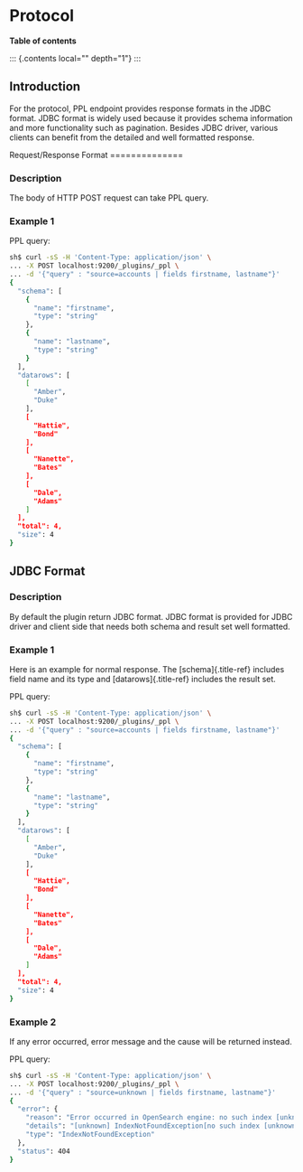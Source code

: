 # Protocol

**Table of contents**

::: {.contents local="" depth="1"}
:::

## Introduction

For the protocol, PPL endpoint provides response formats in the JDBC
format. JDBC format is widely used because it provides schema
information and more functionality such as pagination. Besides JDBC
driver, various clients can benefit from the detailed and well formatted
response.

Request/Response Format ==============

### Description

The body of HTTP POST request can take PPL query.

### Example 1

PPL query:

``` sh
sh$ curl -sS -H 'Content-Type: application/json' \
... -X POST localhost:9200/_plugins/_ppl \
... -d '{"query" : "source=accounts | fields firstname, lastname"}'
{
  "schema": [
    {
      "name": "firstname",
      "type": "string"
    },
    {
      "name": "lastname",
      "type": "string"
    }
  ],
  "datarows": [
    [
      "Amber",
      "Duke"
    ],
    [
      "Hattie",
      "Bond"
    ],
    [
      "Nanette",
      "Bates"
    ],
    [
      "Dale",
      "Adams"
    ]
  ],
  "total": 4,
  "size": 4
}
```

## JDBC Format

### Description

By default the plugin return JDBC format. JDBC format is provided for
JDBC driver and client side that needs both schema and result set well
formatted.

### Example 1

Here is an example for normal response. The [schema]{.title-ref}
includes field name and its type and [datarows]{.title-ref} includes the
result set.

PPL query:

``` sh
sh$ curl -sS -H 'Content-Type: application/json' \
... -X POST localhost:9200/_plugins/_ppl \
... -d '{"query" : "source=accounts | fields firstname, lastname"}'
{
  "schema": [
    {
      "name": "firstname",
      "type": "string"
    },
    {
      "name": "lastname",
      "type": "string"
    }
  ],
  "datarows": [
    [
      "Amber",
      "Duke"
    ],
    [
      "Hattie",
      "Bond"
    ],
    [
      "Nanette",
      "Bates"
    ],
    [
      "Dale",
      "Adams"
    ]
  ],
  "total": 4,
  "size": 4
}
```

### Example 2

If any error occurred, error message and the cause will be returned
instead.

PPL query:

``` sh
sh$ curl -sS -H 'Content-Type: application/json' \
... -X POST localhost:9200/_plugins/_ppl \
... -d '{"query" : "source=unknown | fields firstname, lastname"}'
{
  "error": {
    "reason": "Error occurred in OpenSearch engine: no such index [unknown]",
    "details": "[unknown] IndexNotFoundException[no such index [unknown]]\nFor more details, please send request for Json format to see the raw response from OpenSearch engine.",
    "type": "IndexNotFoundException"
  },
  "status": 404
}
```
